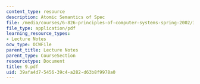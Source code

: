 ```yaml
---
content_type: resource
description: Atomic Semantics of Spec
file: /media/courses/6-826-principles-of-computer-systems-spring-2002/39afa4d7545639c4a282d63b8f9978a0_9.pdf
file_type: application/pdf
learning_resource_types:
- Lecture Notes
ocw_type: OCWFile
parent_title: Lecture Notes
parent_type: CourseSection
resourcetype: Document
title: 9.pdf
uid: 39afa4d7-5456-39c4-a282-d63b8f9978a0
---
```

